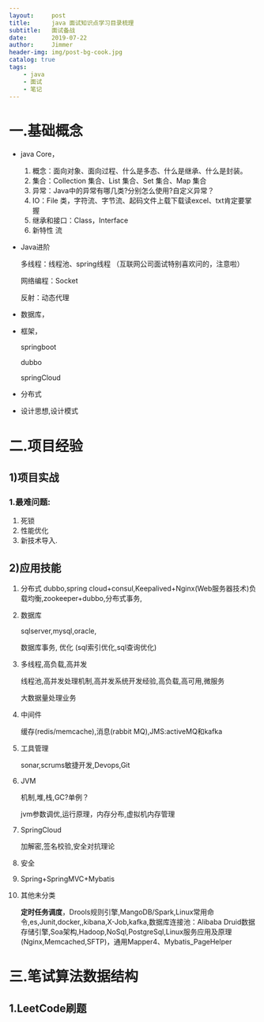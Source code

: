 ```yaml
---
layout:     post
title:      java 面试知识点学习目录梳理
subtitle:   面试备战
date:       2019-07-22
author:     Jimmer
header-img: img/post-bg-cook.jpg
catalog: true
tags:
    - java
    - 面试
    - 笔记
---
```



# 一.基础概念
- java Core，
  1. 概念：面向对象、面向过程、什么是多态、什么是继承、什么是封装。
  2. 集合：Collection 集合、List 集合、Set 集合、Map 集合
  3. 异常：Java中的异常有哪几类?分别怎么使用?自定义异常？
  4. IO：File 类，字符流、字节流、起码文件上载下载读excel、txt肯定要掌握
  5. 继承和接口：Class，Interface   
  6. 新特性
     流

- Java进阶

  多线程：线程池、spring线程  （互联网公司面试特别喜欢问的，注意啦）

  网络编程：Socket

  反射：动态代理

- 数据库，

- 框架，

  springboot

  dubbo

  springCloud

- 分布式

- 设计思想,设计模式
# 二.项目经验
## 1)项目实战
### 1.最难问题:
1. 死锁
2. 性能优化
3. 新技术导入. 
## 2)应用技能
 1. 分布式
     dubbo,spring cloud+consul,Keepalived+Nginx(Web服务器技术)负载均衡,zookeeper+dubbo,分布式事务,

 2. 数据库

    sqlserver,mysql,oracle,

    数据库事务,
    优化 (sql索引优化,sql查询优化)

 3. 多线程,高负载,高并发

    线程池,高并发处理机制,高并发系统开发经验,高负载,高可用,微服务

    大数据量处理业务

 4. 中间件

    缓存(redis/memcache),消息(rabbit MQ),JMS:activeMQ和kafka

 5. 工具管理

    sonar,scrums敏捷开发,Devops,Git

 6. JVM

    机制,堆,栈,GC?单例？

    jvm参数调优,运行原理，内存分布,虚拟机内存管理

 7. SpringCloud

    加解密,签名校验,安全对抗理论

 8. 安全

 9. Spring+SpringMVC+Mybatis

 10. 其他未分类

     **定时任务调度**，Drools规则引擎,MangoDB/Spark,Linux常用命令,es,Junit,docker,,kibana,X-Job,kafka,数据库连接池：Alibaba Druid数据存储引擎,Soa架构,Hadoop,NoSql,PostgreSql,Linux服务应用及原理(Nginx,Memcached,SFTP)，通用Mapper4、Mybatis_PageHelper

# 三.笔试算法数据结构
  ## 1.LeetCode刷题



